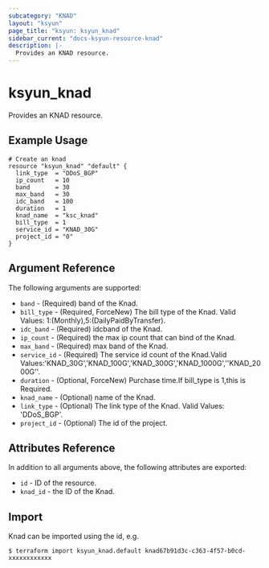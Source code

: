 ```yaml
---
subcategory: "KNAD"
layout: "ksyun"
page_title: "ksyun: ksyun_knad"
sidebar_current: "docs-ksyun-resource-knad"
description: |-
  Provides an KNAD resource.
---
```


# ksyun_knad

Provides an KNAD resource.

## Example Usage

```hcl
# Create an knad
resource "ksyun_knad" "default" {
  link_type  = "DDoS_BGP"
  ip_count   = 10
  band       = 30
  max_band   = 30
  idc_band   = 100
  duration   = 1
  knad_name  = "ksc_knad"
  bill_type  = 1
  service_id = "KNAD_30G"
  project_id = "0"
}
```

## Argument Reference

The following arguments are supported:

* `band` - (Required) band of the Knad.
* `bill_type` - (Required, ForceNew) The bill type of the Knad. Valid Values: 1:(Monthly),5:(DailyPaidByTransfer).
* `idc_band` - (Required) idcband of the Knad.
* `ip_count` - (Required) the max ip count that can bind of the Knad.
* `max_band` - (Required) max band of the Knad.
* `service_id` - (Required) The service id count of the Knad.Valid Values:'KNAD_30G','KNAD_100G','KNAD_300G','KNAD_1000G',''KNAD_2000G''.
* `duration` - (Optional, ForceNew) Purchase time.If bill_type is 1,this is Required.
* `knad_name` - (Optional) name of the Knad.
* `link_type` - (Optional) The link type of the Knad. Valid Values: 'DDoS_BGP'.
* `project_id` - (Optional) The id of the project.

## Attributes Reference

In addition to all arguments above, the following attributes are exported:

* `id` - ID of the resource.
* `knad_id` - the ID of the Knad.


## Import

Knad can be imported using the id, e.g.

```
$ terraform import ksyun_knad.default knad67b91d3c-c363-4f57-b0cd-xxxxxxxxxxxx
```

